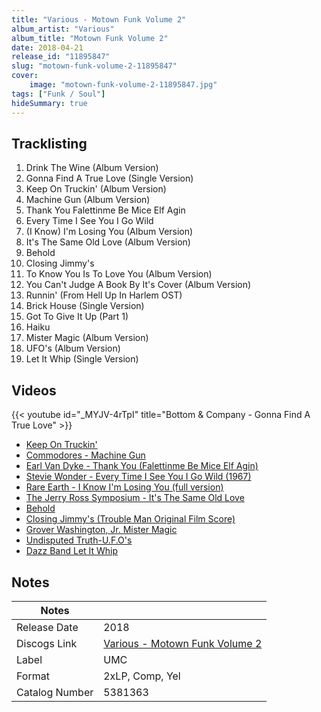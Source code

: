 ```yaml
---
title: "Various - Motown Funk Volume 2"
album_artist: "Various"
album_title: "Motown Funk Volume 2"
date: 2018-04-21
release_id: "11895847"
slug: "motown-funk-volume-2-11895847"
cover:
    image: "motown-funk-volume-2-11895847.jpg"
tags: ["Funk / Soul"]
hideSummary: true
---
```


## Tracklisting
1. Drink The Wine (Album Version)
2. Gonna Find A True Love (Single Version)
3. Keep On Truckin' (Album Version)
4. Machine Gun (Album Version)
5. Thank You Falettinme Be Mice Elf Agin
6. Every Time I See You I Go Wild
7. (I Know) I'm Losing You (Album Version)
8. It's The Same Old Love (Album Version)
9. Behold
10. Closing Jimmy's
11. To Know You Is To Love You (Album Version)
12. You Can't Judge A Book By It's Cover (Album Version)
13. Runnin' (From Hell Up In Harlem OST)
14. Brick House (Single Version)
15. Got To Give It Up (Part 1)
16. Haiku
17. Mister Magic (Album Version)
18. UFO's (Album Version)
19. Let It Whip (Single Version)

## Videos
{{< youtube id="_MYJV-4rTpI" title="Bottom & Company - Gonna Find A True Love" >}}
- [Keep On Truckin'](https://www.youtube.com/watch?v=wp_FlThJBSE)
- [Commodores -  Machine Gun](https://www.youtube.com/watch?v=ho_Od3o9OLg)
- [Earl Van Dyke - Thank You (Falettinme Be Mice Elf Agin)](https://www.youtube.com/watch?v=tsqa9YEjSro)
- [Stevie Wonder - Every Time I See You I Go Wild (1967)](https://www.youtube.com/watch?v=gZsMrmLaoI0)
- [Rare Earth - I Know I'm Losing You (full version)](https://www.youtube.com/watch?v=F28X8--2dFU)
- [The Jerry Ross Symposium - It's The Same Old Love](https://www.youtube.com/watch?v=dPeuCmVutSA)
- [Behold](https://www.youtube.com/watch?v=_HDSLNjkdaw)
- [Closing Jimmy's (Trouble Man Original Film Score)](https://www.youtube.com/watch?v=PmMqjN4OTiQ)
- [Grover Washington, Jr.  Mister Magic](https://www.youtube.com/watch?v=2Jvdy6khEmA)
- [Undisputed Truth-U.F.O's](https://www.youtube.com/watch?v=m_VoWIUnCbo)
- [Dazz Band  Let It Whip](https://www.youtube.com/watch?v=lCemjTAw7i0)

## Notes

| Notes          |             |
| ---------------| ----------- |
| Release Date   | 2018 |
| Discogs Link   | [Various - Motown Funk Volume 2](https://www.discogs.com/release/11895847) |
| Label          | UMC |
| Format         | 2xLP, Comp, Yel |
| Catalog Number | 5381363 |

